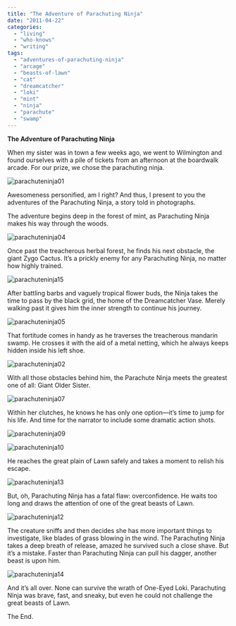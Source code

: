 ```yaml
---
title: "The Adventure of Parachuting Ninja"
date: "2011-04-22"
categories:
  - "living"
  - "who-knows"
  - "writing"
tags:
  - "adventures-of-parachuting-ninja"
  - "arcage"
  - "beasts-of-lawn"
  - "cat"
  - "dreamcatcher"
  - "loki"
  - "mint"
  - "ninja"
  - "parachute"
  - "swamp"
---
```


**The Adventure of Parachuting Ninja**

When my sister was in town a few weeks ago, we went to Wilmington and found ourselves with a pile of tickets from an afternoon at the boardwalk arcade. For our prize, we chose the parachuting ninja.

![parachuteninja01](https://d2ypg8o05lff0b.cloudfront.net/wp-content/uploads/sites/3/2011/04/parachuteninja01.jpg)

Awesomeness personified, am I right? And thus, I present to you the adventures of the Parachuting Ninja, a story told in photographs.

The adventure begins deep in the forest of mint, as Parachuting Ninja makes his way through the woods.

![parachuteninja04](https://d2ypg8o05lff0b.cloudfront.net/wp-content/uploads/sites/3/2011/04/parachuteninja04.jpg)

Once past the treacherous herbal forest, he finds his next obstacle, the giant Zygo Cactus. It’s a prickly enemy for any Parachuting Ninja, no matter how highly trained.

![parachuteninja15](https://d2ypg8o05lff0b.cloudfront.net/wp-content/uploads/sites/3/2011/04/parachuteninja15.jpg)

<!--more--> After battling barbs and vaguely tropical flower buds, the Ninja takes the time to pass by the black grid, the home of the Dreamcatcher Vase. Merely walking past it gives him the inner strength to continue his journey.

![parachuteninja05](https://d2ypg8o05lff0b.cloudfront.net/wp-content/uploads/sites/3/2011/04/parachuteninja05.jpg)

That fortitude comes in handy as he traverses the treacherous mandarin swamp. He crosses it with the aid of a metal netting, which he always keeps hidden inside his left shoe.

![parachuteninja02](https://d2ypg8o05lff0b.cloudfront.net/wp-content/uploads/sites/3/2011/04/parachuteninja02.jpg)

With all those obstacles behind him, the Parachute Ninja meets the greatest one of all: Giant Older Sister.

![parachuteninja07](https://d2ypg8o05lff0b.cloudfront.net/wp-content/uploads/sites/3/2011/04/parachuteninja07.jpg)

Within her clutches, he knows he has only one option—it’s time to jump for his life. And time for the narrator to include some dramatic action shots.

![parachuteninja09](https://d2ypg8o05lff0b.cloudfront.net/wp-content/uploads/sites/3/2011/04/parachuteninja09.jpg)

![parachuteninja10](https://d2ypg8o05lff0b.cloudfront.net/wp-content/uploads/sites/3/2011/04/parachuteninja10.jpg)

He reaches the great plain of Lawn safely and takes a moment to relish his escape.

![parachuteninja13](https://d2ypg8o05lff0b.cloudfront.net/wp-content/uploads/sites/3/2011/04/parachuteninja13.jpg)

But, oh, Parachuting Ninja has a fatal flaw: overconfidence. He waits too long and draws the attention of one of the great beasts of Lawn.

![parachuteninja12](https://d2ypg8o05lff0b.cloudfront.net/wp-content/uploads/sites/3/2011/04/parachuteninja12.jpg)

The creature sniffs and then decides she has more important things to investigate, like blades of grass blowing in the wind. The Parachuting Ninja takes a deep breath of release, amazed he survived such a close shave. But it’s a mistake. Faster than Parachuting Ninja can pull his dagger, another beast is upon him.

![parachuteninja14](https://d2ypg8o05lff0b.cloudfront.net/wp-content/uploads/sites/3/2011/04/parachuteninja14.jpg)

And it’s all over. None can survive the wrath of One-Eyed Loki. Parachuting Ninja was brave, fast, and sneaky, but even he could not challenge the great beasts of Lawn.

The End.
